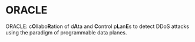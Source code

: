 # ORACLE

ORACLE: c**O**llabo**R**ation of d**A**ta and **C**ontrol p**L**an**E**s to detect DDoS attacks using the paradigm of programmable data planes. 
